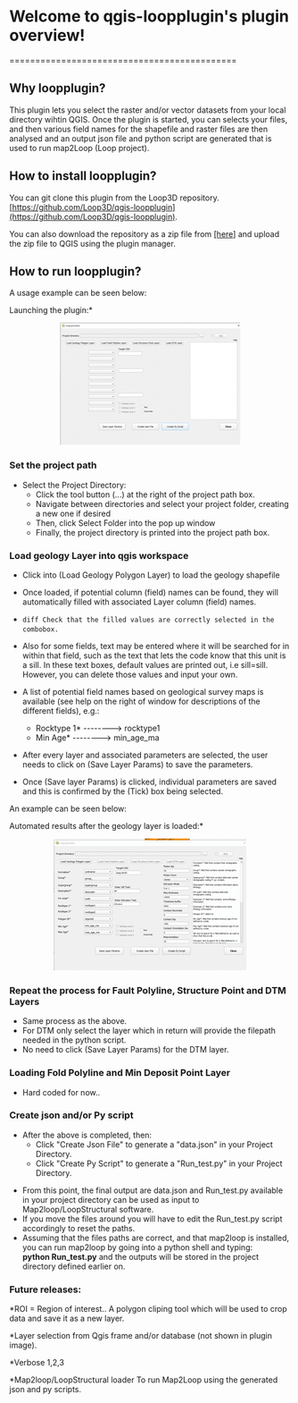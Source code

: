 
# Welcome to qgis-loopplugin's plugin overview!
============================================

## Why loopplugin?

This plugin lets you select the raster and/or vector datasets from your local directory wihtin QGIS. Once the plugin is started, you can selects your files,
and then various field names for the shapefile and raster files are then analysed and an output json file and python script are generated that is used to run map2Loop (Loop project).   

## How to install **loopplugin**?

   You can git clone this plugin from the Loop3D repository. [https://github.com/Loop3D/qgis-loopplugin](https://github.com/Loop3D/qgis-loopplugin).   
      
   You can also download the repository as a zip file from <a href="https://github.com/Loop3D/qgis-loopplugin/archive/refs/heads/master.zip">[here]</a> and upload the zip file to QGIS using the plugin manager.   

## How to run **loopplugin**?

A usage example can be seen below:

Launching the plugin:*

<p align="center">
  <img src="launch_plugin.gif?raw=true">
</p>

### Set the project path

- Select the Project Directory:
   * Click the tool button (...) at the right of the project path box.
   * Navigate between directories and select your project folder, creating a new one if desired
   * Then, click Select Folder into the pop up window
   * Finally, the project directory is printed into the project path box.

### Load geology Layer into qgis workspace

- Click into (Load Geology Polygon Layer) to load the geology shapefile
- Once loaded, if potential column (field) names can be found, they will automatically filled with associated Layer column (field) names.
-  ```diff Check that the filled values are correctly selected in the combobox.```
- Also for some fields, text may be entered where it will be searched for in within that field, such as the text that lets the code know that this unit is a sill. In these text boxes, default values are printed out, i.e sill=sill. However, you can delete those values and input your own.

- A list of potential field names based on geological survey maps is available (see help on the right of window for descriptions of the different fields), e.g.:
   * Rocktype 1* --------> rocktype1 
   * Min Age*    --------> min_age_ma

- After every layer and associated parameters are selected, the user needs to click  on (Save Layer Params) to save the parameters.
- Once (Save layer Params) is clicked, individual parameters are saved and this is 
	confirmed by the (Tick) box being selected.

 An example can be seen below:

 Automated results after the geology layer is loaded:*

<p align="center">
<img src="filter_geol_data.gif">
</p>

### Repeat the process for Fault Polyline, Structure Point and DTM Layers

- Same process as the above.
- For DTM only select the layer which in return will provide the filepath needed in the python script. 
- No need to click (Save Layer Params) for the DTM layer. 

### Loading Fold Polyline and Min Deposit Point Layer

- Hard coded for now..

### Create json and/or Py script

- After the above is completed, then:  
   * Click "Create Json File" to generate a "data.json" in your Project Directory.
   * Click "Create Py Script" to generate a "Run_test.py" in your Project Directory.

* From this point, the final output are data.json and Run_test.py available in your project directory can be used as input to Map2loop/LoopStructural software.    
* If you move the files around you will have to edit the Run_test.py script accordingly to reset the paths.
* Assuming that the files paths are correct, and that map2loop is installed, you can run map2loop by going into a python shell and typing:   
   **python Run_test.py**   and the outputs will be stored in the project directory defined earlier on. 

### Future releases:

  *ROI = Region of interest.. A polygon cliping tool which will be used to crop data and save it as a new layer.
  
  *Layer selection from Qgis frame and/or database (not shown in plugin image).

  *Verbose 1,2,3 

  *Map2loop/LoopStructural loader To run Map2Loop using the generated json and py scripts.

